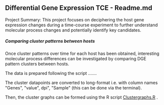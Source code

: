 ## Differential Gene Expression TCE - Readme.md



Project Summary: This project focuses on deciphering the host gene expression changes during a time-course experiment to further understand molecular process changes and potentially identify key candidates.





##### Comparing cluster patterns between hosts

Once cluster patterns over time for each host has been obtained, interesting molecular process differences can be investigated by comparing DGE pattern clusters between hosts.

The data is prepared following the script …….



The cluster datapoints are converted to long-format i.e. with column names "Genes", "value", dpi", "Sample" (this can be done via the terminal).

Then, the cluster graphs can be formed using the R script [Clustergraphs.R](https://github.com/robadgami/Differential-Gene-Expression-TCE/blob/master/R_scripts/Clustgraphs.R) . 